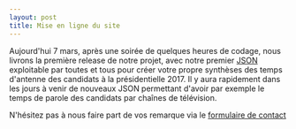 ```yaml
---
layout: post
title: Mise en ligne du site
---
```


<p>Aujourd'hui 7 mars, après une soirée de quelques heures de codage, nous livrons la première release de notre projet, avec notre premier <a href="/json-api">JSON</a> exploitable par toutes et tous pour créer votre propre synthèses des temps d'antenne des candidats à la présidentielle 2017. Il y aura rapidement dans les jours à venir de nouveaux JSON permettant d'avoir par exemple le temps de parole des candidats par chaînes de télévision. </p>

<p>N'hésitez pas à nous faire part de vos remarque via le <a href="/contact">formulaire de contact</a></p>

